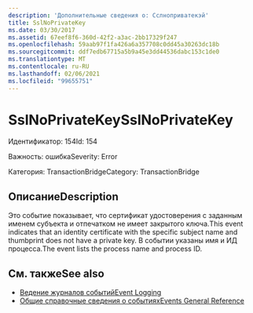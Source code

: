```yaml
---
description: 'Дополнительные сведения о: Сслноприватекэй'
title: SslNoPrivateKey
ms.date: 03/30/2017
ms.assetid: 67eef8f6-360d-42f2-a3ac-2bb17329f247
ms.openlocfilehash: 59aab97f1fa426a6a357708c0dd45a30263dc18b
ms.sourcegitcommit: ddf7edb67715a5b9a45e3dd44536dabc153c1de0
ms.translationtype: MT
ms.contentlocale: ru-RU
ms.lasthandoff: 02/06/2021
ms.locfileid: "99655751"
---
```

# <a name="sslnoprivatekey"></a><span data-ttu-id="2d5d9-103">SslNoPrivateKey</span><span class="sxs-lookup"><span data-stu-id="2d5d9-103">SslNoPrivateKey</span></span>

<span data-ttu-id="2d5d9-104">Идентификатор: 154</span><span class="sxs-lookup"><span data-stu-id="2d5d9-104">Id: 154</span></span>  
  
 <span data-ttu-id="2d5d9-105">Важность: ошибка</span><span class="sxs-lookup"><span data-stu-id="2d5d9-105">Severity: Error</span></span>  
  
 <span data-ttu-id="2d5d9-106">Категория: TransactionBridge</span><span class="sxs-lookup"><span data-stu-id="2d5d9-106">Category: TransactionBridge</span></span>  
  
## <a name="description"></a><span data-ttu-id="2d5d9-107">Описание</span><span class="sxs-lookup"><span data-stu-id="2d5d9-107">Description</span></span>  

 <span data-ttu-id="2d5d9-108">Это событие показывает, что сертификат удостоверения с заданным именем субъекта и отпечатком не имеет закрытого ключа.</span><span class="sxs-lookup"><span data-stu-id="2d5d9-108">This event indicates that an identity certificate with the specific subject name and thumbprint does not have a private key.</span></span> <span data-ttu-id="2d5d9-109">В событии указаны имя и ИД процесса.</span><span class="sxs-lookup"><span data-stu-id="2d5d9-109">The event lists the process name and process ID.</span></span>  
  
## <a name="see-also"></a><span data-ttu-id="2d5d9-110">См. также</span><span class="sxs-lookup"><span data-stu-id="2d5d9-110">See also</span></span>

- [<span data-ttu-id="2d5d9-111">Ведение журналов событий</span><span class="sxs-lookup"><span data-stu-id="2d5d9-111">Event Logging</span></span>](index.md)
- [<span data-ttu-id="2d5d9-112">Общие справочные сведения о событиях</span><span class="sxs-lookup"><span data-stu-id="2d5d9-112">Events General Reference</span></span>](events-general-reference.md)
